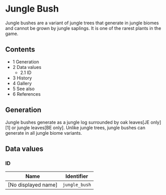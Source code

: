 # Jungle Bush
Jungle bushes are a variant of jungle trees that generate in jungle biomes and cannot be grown by jungle saplings. It is one of the rarest plants in the game.

## Contents
- 1 Generation
- 2 Data values
	- 2.1 ID
- 3 History
- 4 Gallery
- 5 See also
- 6 References

## Generation
Jungle bushes generate as a jungle log surrounded by oak leaves‌[JE  only][1] or jungle leaves‌[BE  only]. Unlike jungle trees, jungle bushes can generate in all jungle biome variants.

## Data values
### ID
| Name                | Identifier    |
|---------------------|---------------|
| [No displayed name] | `jungle_bush` |


